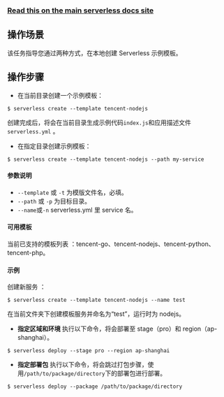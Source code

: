 <!--
title: Serverless Framework 文档 - 部署创建
menuText:  部署创建
menuOrder: 1
description: Creates a new Service in your current working directory
layout: Doc
-->

<!-- DOCS-SITE-LINK:START automatically generated  -->

### [Read this on the main serverless docs site](https://www.serverless.com/framework/docs/providers/tencent/cli-reference/create/)

<!-- DOCS-SITE-LINK:END -->

## 操作场景

该任务指导您通过两种方式，在本地创建 Serverless 示例模板。

## 操作步骤

- 在当前目录创建一个示例模板：

```
$ serverless create --template tencent-nodejs
```

创建完成后，将会在当前目录生成示例代码`index.js`和应用描述文件`serverless.yml` 。

- 在指定目录创建示例模板：

```
$ serverless create --template tencent-nodejs --path my-service
```

#### 参数说明

- `--template` 或 `-t` 为模版文件名，必填。
- `--path` 或 `-p` 为目标目录。
- `--name`或`-n` serverless.yml 里 service 名。

#### 可用模板

当前已支持的模板列表 ：tencent-go、tencent-nodejs、tencent-python、tencent-php。

#### 示例

创建新服务 ：

```
$ serverless create --template tencent-nodejs --name test
```

在当前文件夹下创建模板服务并命名为“test”，运行时为 nodejs。

- **指定区域和环境**
  执行以下命令，将会部署至 stage（pro）和 region（ap-shanghai）。

```
$ serverless deploy --stage pro --region ap-shanghai
```

- **指定部署包**
  执行以下命令，将会跳过打包步骤，使用`/path/to/package/directory`下的部署包进行部署。

```
$ serverless deploy --package /path/to/package/directory
```
